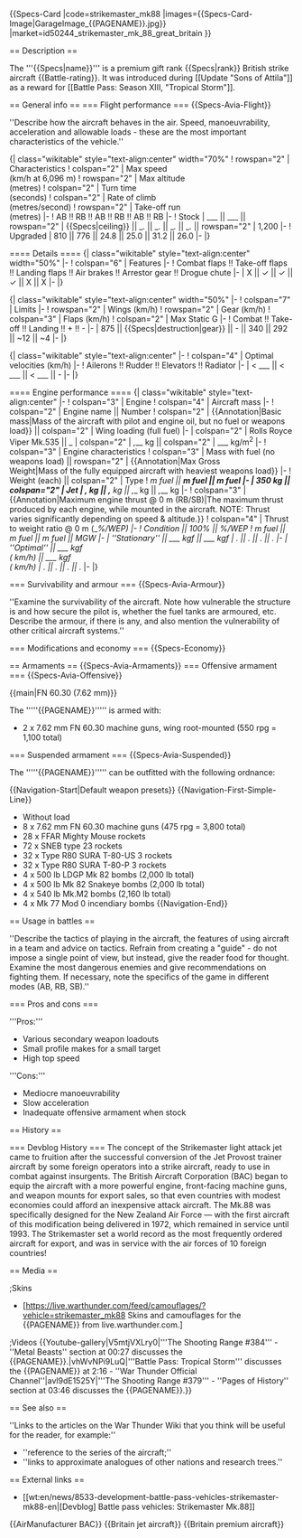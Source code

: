 {{Specs-Card
|code=strikemaster_mk88
|images={{Specs-Card-Image|GarageImage_{{PAGENAME}}.jpg}}
|market=id50244_strikemaster_mk_88_great_britain
}}

== Description ==
<!-- ''In the description, the first part should be about the history of and the creation and combat usage of the aircraft, as well as its key features. In the second part, tell the reader about the aircraft in the game. Insert a screenshot of the vehicle, so that if the novice player does not remember the vehicle by name, he will immediately understand what kind of vehicle the article is talking about.'' -->
The '''{{Specs|name}}''' is a premium gift rank {{Specs|rank}} British strike aircraft {{Battle-rating}}. It was introduced during [[Update "Sons of Attila"]] as a reward for [[Battle Pass: Season XIII, "Tropical Storm"]].

== General info ==
=== Flight performance ===
{{Specs-Avia-Flight}}
<!-- ''Describe how the aircraft behaves in the air. Speed, manoeuvrability, acceleration and allowable loads - these are the most important characteristics of the vehicle.'' -->
''Describe how the aircraft behaves in the air. Speed, manoeuvrability, acceleration and allowable loads - these are the most important characteristics of the vehicle.''

{| class="wikitable" style="text-align:center" width="70%"
! rowspan="2" | Characteristics
! colspan="2" | Max speed<br>(km/h at 6,096 m)
! rowspan="2" | Max altitude<br>(metres)
! colspan="2" | Turn time<br>(seconds)
! colspan="2" | Rate of climb<br>(metres/second)
! rowspan="2" | Take-off run<br>(metres)
|-
! AB !! RB !! AB !! RB !! AB !! RB
|-
! Stock
| ___ || ___ || rowspan="2" | {{Specs|ceiling}} || __._ || __._ || __._ || __._ || rowspan="2" | 1,200
|-
! Upgraded
| 810 || 776 || 24.8 || 25.0 || 31.2 || 26.0
|-
|}

==== Details ====
{| class="wikitable" style="text-align:center" width="50%"
|-
! colspan="6" | Features
|-
! Combat flaps !! Take-off flaps !! Landing flaps !! Air brakes !! Arrestor gear !! Drogue chute
|-
| X || ✓ || ✓ || ✓ || X || X     <!-- ✓ -->
|-
|}

{| class="wikitable" style="text-align:center" width="50%"
|-
! colspan="7" | Limits
|-
! rowspan="2" | Wings (km/h)
! rowspan="2" | Gear (km/h)
! colspan="3" | Flaps (km/h)
! colspan="2" | Max Static G
|-
! Combat !! Take-off !! Landing !! + !! -
|-
| 875 <!-- {{Specs|destruction|body}} --> || {{Specs|destruction|gear}} || - || 340 || 292 || ~12 || ~4
|-
|}

{| class="wikitable" style="text-align:center"
|-
! colspan="4" | Optimal velocities (km/h)
|-
! Ailerons !! Rudder !! Elevators !! Radiator
|-
| < ___ || < ___ || < ___ || -
|-
|}

==== Engine performance ====
{| class="wikitable" style="text-align:center"
|-
! colspan="3" | Engine
! colspan="4" | Aircraft mass
|-
! colspan="2" | Engine name || Number
! colspan="2" | {{Annotation|Basic mass|Mass of the aircraft with pilot and engine oil, but no fuel or weapons load}} || colspan="2" | Wing loading (full fuel)
|-
| colspan="2" | Rolls Royce Viper Mk.535 || _
| colspan="2" | _,___ kg || colspan="2" | ___ kg/m<sup>2</sup>
|-
! colspan="3" | Engine characteristics
! colspan="3" | Mass with fuel (no weapons load) || rowspan="2" | {{Annotation|Max Gross<br>Weight|Mass of the fully equipped aircraft with heaviest weapons load}}
|-
! Weight (each) || colspan="2" | Type
! _m fuel || __m fuel || __m fuel
|-
| 350 kg || colspan="2" | Jet
| _,___ kg || _,___ kg || _,___ kg || _,___ kg
|-
! colspan="3" | {{Annotation|Maximum engine thrust @ 0 m (RB/SB)|The maximum thrust produced by each engine, while mounted in the aircraft. NOTE: Thrust varies significantly depending on speed & altitude.}}
! colspan="4" | Thrust to weight ratio @ 0 m (___%/WEP)
|-
! Condition || 100% || ___%/WEP
! _m fuel || __m fuel || __m fuel || MGW
|-
| ''Stationary'' || ___ kgf || ___ kgf
| _.__ || _.__ || _.__ || _.__
|-
| ''Optimal'' || ___ kgf<br>(_ km/h) || ___ kgf<br>(_ km/h)
| _.__ || _.__ || _.__ || _.__
|-
|}

=== Survivability and armour ===
{{Specs-Avia-Armour}}
<!-- ''Examine the survivability of the aircraft. Note how vulnerable the structure is and how secure the pilot is, whether the fuel tanks are armoured, etc. Describe the armour, if there is any, and also mention the vulnerability of other critical aircraft systems.'' -->
''Examine the survivability of the aircraft. Note how vulnerable the structure is and how secure the pilot is, whether the fuel tanks are armoured, etc. Describe the armour, if there is any, and also mention the vulnerability of other critical aircraft systems.''

=== Modifications and economy ===
{{Specs-Economy}}

== Armaments ==
{{Specs-Avia-Armaments}}
=== Offensive armament ===
{{Specs-Avia-Offensive}}
<!-- ''Describe the offensive armament of the aircraft, if any. Describe how effective the cannons and machine guns are in a battle, and also what belts or drums are better to use. If there is no offensive weaponry, delete this subsection.'' -->
{{main|FN 60.30 (7.62 mm)}}

The '''''{{PAGENAME}}''''' is armed with:

* 2 x 7.62 mm FN 60.30 machine guns, wing root-mounted (550 rpg = 1,100 total)

=== Suspended armament ===
{{Specs-Avia-Suspended}}
<!-- ''Describe the aircraft's suspended armament: additional cannons under the wings, bombs, rockets and torpedoes. This section is especially important for bombers and attackers. If there is no suspended weaponry remove this subsection.'' -->

The '''''{{PAGENAME}}''''' can be outfitted with the following ordnance:

{{Navigation-Start|Default weapon presets}}
{{Navigation-First-Simple-Line}}

* Without load
* 8 x 7.62 mm FN 60.30 machine guns (475 rpg = 3,800 total)
* 28 x FFAR Mighty Mouse rockets
* 72 x SNEB type 23 rockets
* 32 x Type R80 SURA T-80-US 3 rockets
* 32 x Type R80 SURA T-80-P 3 rockets
* 4 x 500 lb LDGP Mk 82 bombs (2,000 lb total)
* 4 x 500 lb Mk 82 Snakeye bombs (2,000 lb total)
* 4 x 540 lb Mk.M2 bombs (2,160 lb total)
* 4 x Mk 77 Mod 0 incendiary bombs
{{Navigation-End}}

== Usage in battles ==
<!-- ''Describe the tactics of playing in the aircraft, the features of using aircraft in a team and advice on tactics. Refrain from creating a "guide" - do not impose a single point of view, but instead, give the reader food for thought. Examine the most dangerous enemies and give recommendations on fighting them. If necessary, note the specifics of the game in different modes (AB, RB, SB).'' -->
''Describe the tactics of playing in the aircraft, the features of using aircraft in a team and advice on tactics. Refrain from creating a "guide" - do not impose a single point of view, but instead, give the reader food for thought. Examine the most dangerous enemies and give recommendations on fighting them. If necessary, note the specifics of the game in different modes (AB, RB, SB).''

=== Pros and cons ===
<!-- ''Summarise and briefly evaluate the vehicle in terms of its characteristics and combat effectiveness. Mark its pros and cons in the bulleted list. Try not to use more than 6 points for each of the characteristics. Avoid using categorical definitions such as "bad", "good" and the like - use substitutions with softer forms such as "inadequate" and "effective".'' -->

'''Pros:'''

* Various secondary weapon loadouts
* Small profile makes for a small target
* High top speed

'''Cons:'''

* Mediocre manoeuvrability
* Slow acceleration
* Inadequate offensive armament when stock

== History ==
<!-- ''Describe the history of the creation and combat usage of the aircraft in more detail than in the introduction. If the historical reference turns out to be too long, take it to a separate article, taking a link to the article about the vehicle and adding a block "/History" (example: <nowiki>https://wiki.warthunder.com/(Vehicle-name)/History</nowiki>) and add a link to it here using the <code>main</code> template. Be sure to reference text and sources by using <code><nowiki><ref></ref></nowiki></code>, as well as adding them at the end of the article with <code><nowiki><references /></nowiki></code>. This section may also include the vehicle's dev blog entry (if applicable) and the in-game encyclopedia description (under <code><nowiki>=== In-game description ===</nowiki></code>, also if applicable).'' -->

=== Devblog History ===
The concept of the Strikemaster light attack jet came to fruition after the successful conversion of the Jet Provost trainer aircraft by some foreign operators into a strike aircraft, ready to use in combat against insurgents. The British Aircraft Corporation (BAC) began to equip the aircraft with a more powerful engine, front-facing machine guns, and weapon mounts for export sales, so that even countries with modest economies could afford an inexpensive attack aircraft. The Mk.88 was specifically designed for the New Zealand Air Force — with the first aircraft of this modification being delivered in 1972, which remained in service until 1993. The Strikemaster set a world record as the most frequently ordered aircraft for export, and was in service with the air forces of 10 foreign countries!

== Media ==
<!-- ''Excellent additions to the article would be video guides, screenshots from the game, and photos.'' -->

;Skins

* [https://live.warthunder.com/feed/camouflages/?vehicle=strikemaster_mk88 Skins and camouflages for the {{PAGENAME}} from live.warthunder.com.]

;Videos
{{Youtube-gallery|V5mtjVXLry0|'''The Shooting Range #384''' - ''Metal Beasts'' section at 00:27 discusses the {{PAGENAME}}.|vhWvNPi9LuQ|'''Battle Pass: Tropical Storm''' discusses the {{PAGENAME}} at 2:16 - ''War Thunder Official Channel''|avl9dE1525Y|'''The Shooting Range #379''' - ''Pages of History'' section at 03:46 discusses the {{PAGENAME}}.}}

== See also ==
<!-- ''Links to the articles on the War Thunder Wiki that you think will be useful for the reader, for example:''
* ''reference to the series of the aircraft;''
* ''links to approximate analogues of other nations and research trees.'' -->
''Links to the articles on the War Thunder Wiki that you think will be useful for the reader, for example:''

* ''reference to the series of the aircraft;''
* ''links to approximate analogues of other nations and research trees.''

== External links ==
<!-- ''Paste links to sources and external resources, such as:''
* ''topic on the official game forum;''
* ''other literature.'' -->

* [[wt:en/news/8533-development-battle-pass-vehicles-strikemaster-mk88-en|[Devblog] Battle pass vehicles: Strikemaster Mk.88]]

{{AirManufacturer BAC}}
{{Britain jet aircraft}}
{{Britain premium aircraft}}